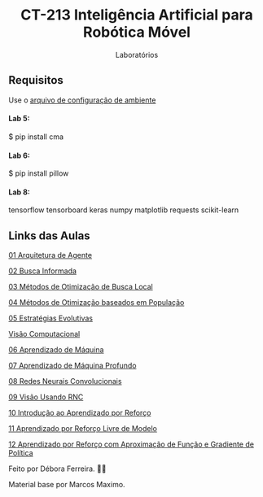 <h1 align="center">CT-213 Inteligência Artificial para Robótica Móvel</h1>
<p align="center">Laboratórios</p>


## Requisitos
Use o [arquivo de configuração de ambiente](https://github.com/dfsbora/ct213/blob/b231959952c6c01e0208e94a03ed87a74b82a1c4/ct213.yaml)

#### Lab 5:
$ pip install cma

#### Lab 6:
$ pip install pillow

#### Lab 8:
tensorflow
tensorboard
keras
numpy
matplotlib
requests
scikit-learn




## Links das Aulas
[01 Arquitetura de Agente](https://www.youtube.com/playlist?list=PLnH63ztaCPqBRje5pABRRnIHGd_3AwE09)

[02 Busca Informada](https://www.youtube.com/playlist?list=PLnH63ztaCPqCytFzYaQVuIgt-XnIacGzD)

[03 Métodos de Otimização de Busca Local](https://www.youtube.com/playlist?list=PLnH63ztaCPqDAw6B29_8NzKytDYHnQhx5)

[04 Métodos de Otimização baseados em População](https://www.youtube.com/playlist?list=PLnH63ztaCPqBq_MJEVlLiWajkaQf2terM)

[05 Estratégias Evolutivas](https://www.youtube.com/playlist?list=PLnH63ztaCPqDzHr_GbZzISsfmO13Arf2s)

[   Visão Computacional](https://www.youtube.com/playlist?list=PLnH63ztaCPqAFKCJ18M5Spccij5ZMjCQ8)

[06 Aprendizado de Máquina](https://www.youtube.com/playlist?list=PLnH63ztaCPqDNy-cS-P2xv1MlbVSoTKpe)

[07 Aprendizado de Máquina Profundo](https://www.youtube.com/playlist?list=PLnH63ztaCPqD4aEHGhE9gg1zFJjL41tlL)

[08 Redes Neurais Convolucionais](https://www.youtube.com/playlist?list=PLnH63ztaCPqCmOdq_BPWLhpGEK6Mlh3zu)

[09 Visão Usando RNC](https://www.youtube.com/playlist?list=PLnH63ztaCPqBpOQFaFcMvufQ8hqkg4Enw)

[10 Introdução ao Aprendizado por Reforço](https://www.youtube.com/playlist?list=PLnH63ztaCPqDBOARyA2aigRAS61FZyj_g)

[11 Aprendizado por Reforço Livre de Modelo](https://www.youtube.com/playlist?list=PLnH63ztaCPqDuQoA083qyjS-Db1xRcE8m)

[12 Aprendizado por Reforço com Aproximação de Função e Gradiente de Política](https://www.youtube.com/playlist?list=PLnH63ztaCPqA0x3IdHSuAS7Pmptcer9L2)

 
Feito por Débora Ferreira. 🤖💚

Material base por Marcos Maximo.
